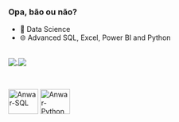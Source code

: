 ### Opa, bão ou não?

- 🎲 Data Science
- 🌐 Advanced SQL, Excel, Power BI and Python

##

<a href="https://github.com/anuraghazra/github-readme-stats">
  <img align="center" src="https://github-readme-stats.vercel.app/api?username=anwarhermuche&count_private=true&show_icons=true&theme=graywhite" />
</a>
<a href="https://github.com/anuraghazra/convoychat">
  <img align="center" src="https://github-readme-stats.vercel.app/api/top-langs/?username=anwarhermuche&theme=graywhite" />
</a>

##

<div style="display: inline_block"><br>
  <img align="center" alt="Anwar-SQL" height="50" width="60" src="https://cdn.jsdelivr.net/gh/devicons/devicon/icons/microsoftsqlserver/microsoftsqlserver-plain.svg" />
  <img align="center" alt="Anwar-Python" height="50" width="60" src="https://cdn.jsdelivr.net/gh/devicons/devicon/icons/python/python-original.svg">
</div>
